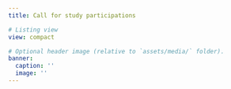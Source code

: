 ```yaml
---
title: Call for study participations

# Listing view
view: compact

# Optional header image (relative to `assets/media/` folder).
banner:
  caption: ''
  image: ''
---
```

